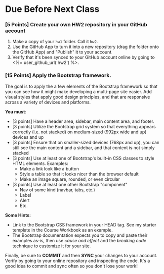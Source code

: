 # Due Before Next Class

### [5 Points] Create your own HW2 repository in your GitHub account

1. Make a copy of your `hw1` folder.  Call it `hw2`.
2. Use the GitHub App to turn it into a new repository (drag the folder onto the GitHub App) and "Publish" it to your account.
3. Verify that it's been synced to your GitHub account online by going to <%= user_github_url('hw2') %>.

### [15 Points] Apply the Bootstrap framework.

The goal is to apply the a few elements of the Bootstrap framework so that you can see how it might make developing a multi-page site easier. Add visual styles that apply good design principles, and that are responsive across a variety of devices and platforms.

**You must**:

* [3 points] Have a header area, sidebar, main content area, and footer.
* [3 points] Utilize the Bootstrap grid system so that everything appears correctly (i.e. not stacked) on medium-sized (992px wide and up) devices and up
* [3 points] Ensure that on smaller-sized devices (768px and up), you can still see the main content and a sidebar, and that content is not simply stacked
* [3 points] Use at least one of Bootstrap's built-in CSS classes to style HTML elements. Examples:
  * Make a link look like a button
  * Style a table so that it looks nicer than the browser default 
  * Make an image square, rounded, or even circular
* [3 points] Use at least one other Bootstrap "component"
  * Nav of some kind (navbar, tabs, etc.)
  * Label
  * Alert
  * Etc.

**Some Hints:**

* Link to the Bootstrap CSS framework in your HEAD tag.  See my starter template in the Course Workbook as an example.
* The Bootstrap documentation expects you to copy and paste their examples as-is, then use *cause and effect* and the *breaking code* technique to customize it for your site.

Finally, be sure to **COMMIT** and then **SYNC** your changes to your account.  Verify by going to your online repository and inspecting the code.  It's a good idea to commit and sync often so you don't lose your work!

